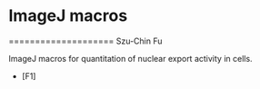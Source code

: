 # ImageJ macros
====================
Szu-Chin Fu

ImageJ macros for quantitation of nuclear export activity in cells.
* [F1]

